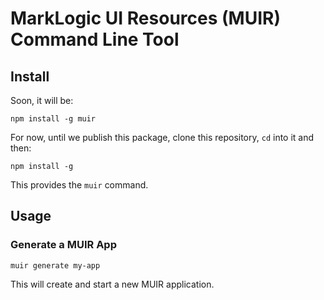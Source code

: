 # MarkLogic UI Resources (MUIR) Command Line Tool

## Install

Soon, it will be:

    npm install -g muir

For now, until we publish this package, clone this repository, `cd` into it and then:

    npm install -g

This provides the `muir` command.

## Usage

### Generate a MUIR App

    muir generate my-app

This will create and start a new MUIR application.
